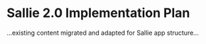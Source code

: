 # Sallie 2.0 Implementation Plan

...existing content migrated and adapted for Sallie app structure...
